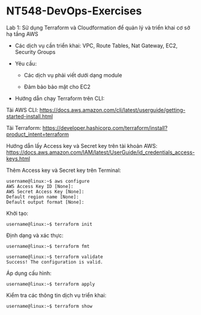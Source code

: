 # NT548-DevOps-Exercises
Lab 1: Sử dụng Terraform và Cloudformation để quản lý và triển khai cơ sở hạ tầng AWS

+ Các dịch vụ cần triển khai: VPC, Route Tables, Nat Gateway, EC2, Security Groups
      
+ Yêu cầu:
      
  + Các dịch vụ phải viết dưới dạng module
        
  +  Đảm bảo bảo mật cho EC2

+ Hướng dẫn chạy Terraform trên CLI: 

Tải AWS CLI: https://docs.aws.amazon.com/cli/latest/userguide/getting-started-install.html

Tải Terraform: https://developer.hashicorp.com/terraform/install?product_intent=terraform

Hướng dẫn lấy Access key và Secret key trên tài khoản AWS: https://docs.aws.amazon.com/IAM/latest/UserGuide/id_credentials_access-keys.html

Thêm Access key và Secret key trên Terminal:
```console
username@linux:~$ aws configure 
AWS Access Key ID [None]:
AWS Secret Access Key [None]:
Default region name [None]:
Default output format [None]:  
```

Khởi tạo:

```console
username@linux:~$ terraform init
```
Định dạng và xác thực:

```console
username@linux:~$ terraform fmt
```

```console
username@linux:~$ terraform validate
Success! The configuration is valid.
```

Áp dụng cấu hình:

```console
username@linux:~$ terraform apply
```
Kiểm tra các thông tin dịch vụ triển khai:

```console
username@linux:~$ terraform show
```


